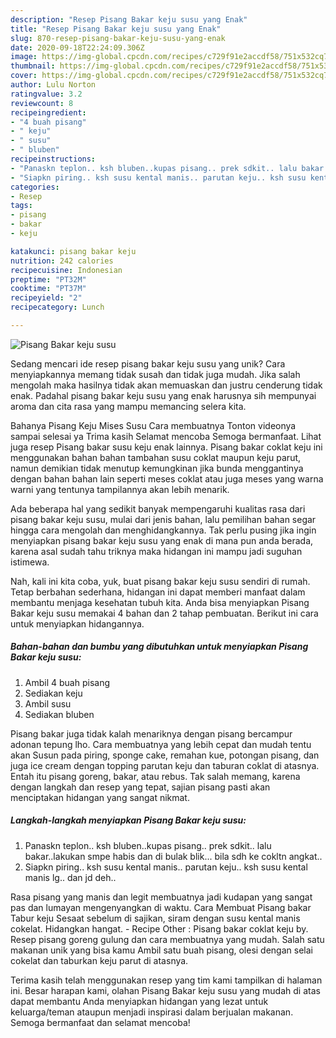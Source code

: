 ```yaml
---
description: "Resep Pisang Bakar keju susu yang Enak"
title: "Resep Pisang Bakar keju susu yang Enak"
slug: 870-resep-pisang-bakar-keju-susu-yang-enak
date: 2020-09-18T22:24:09.306Z
image: https://img-global.cpcdn.com/recipes/c729f91e2accdf58/751x532cq70/pisang-bakar-keju-susu-foto-resep-utama.jpg
thumbnail: https://img-global.cpcdn.com/recipes/c729f91e2accdf58/751x532cq70/pisang-bakar-keju-susu-foto-resep-utama.jpg
cover: https://img-global.cpcdn.com/recipes/c729f91e2accdf58/751x532cq70/pisang-bakar-keju-susu-foto-resep-utama.jpg
author: Lulu Norton
ratingvalue: 3.2
reviewcount: 8
recipeingredient:
- "4 buah pisang"
- " keju"
- " susu"
- " bluben"
recipeinstructions:
- "Panaskn teplon.. ksh bluben..kupas pisang.. prek sdkit.. lalu bakar..lakukan smpe habis dan di bulak blik... bila sdh ke cokltn angkat.."
- "Siapkn piring.. ksh susu kental manis.. parutan keju.. ksh susu kental manis lg.. dan jd deh.."
categories:
- Resep
tags:
- pisang
- bakar
- keju

katakunci: pisang bakar keju 
nutrition: 242 calories
recipecuisine: Indonesian
preptime: "PT32M"
cooktime: "PT37M"
recipeyield: "2"
recipecategory: Lunch

---
```



![Pisang Bakar keju susu](https://img-global.cpcdn.com/recipes/c729f91e2accdf58/751x532cq70/pisang-bakar-keju-susu-foto-resep-utama.jpg)

Sedang mencari ide resep pisang bakar keju susu yang unik? Cara menyiapkannya memang tidak susah dan tidak juga mudah. Jika salah mengolah maka hasilnya tidak akan memuaskan dan justru cenderung tidak enak. Padahal pisang bakar keju susu yang enak harusnya sih mempunyai aroma dan cita rasa yang mampu memancing selera kita.

Bahanya Pisang Keju Mises Susu Cara membuatnya Tonton videonya sampai selesai ya Trima kasih Selamat mencoba Semoga bermanfaat. Lihat juga resep Pisang bakar susu keju enak lainnya. Pisang bakar coklat keju ini menggunakan bahan bahan tambahan susu coklat maupun keju parut, namun demikian tidak menutup kemungkinan jika bunda menggantinya dengan bahan bahan lain seperti meses coklat atau juga meses yang warna warni yang tentunya tampilannya akan lebih menarik.

Ada beberapa hal yang sedikit banyak mempengaruhi kualitas rasa dari pisang bakar keju susu, mulai dari jenis bahan, lalu pemilihan bahan segar hingga cara mengolah dan menghidangkannya. Tak perlu pusing jika ingin menyiapkan pisang bakar keju susu yang enak di mana pun anda berada, karena asal sudah tahu triknya maka hidangan ini mampu jadi suguhan istimewa.


Nah, kali ini kita coba, yuk, buat pisang bakar keju susu sendiri di rumah. Tetap berbahan sederhana, hidangan ini dapat memberi manfaat dalam membantu menjaga kesehatan tubuh kita. Anda bisa menyiapkan Pisang Bakar keju susu memakai 4 bahan dan 2 tahap pembuatan. Berikut ini cara untuk menyiapkan hidangannya.

<!--inarticleads1-->

##### Bahan-bahan dan bumbu yang dibutuhkan untuk menyiapkan Pisang Bakar keju susu:

1. Ambil 4 buah pisang
1. Sediakan  keju
1. Ambil  susu
1. Sediakan  bluben


Pisang bakar juga tidak kalah menariknya dengan pisang bercampur adonan tepung lho. Cara membuatnya yang lebih cepat dan mudah tentu akan Susun pada piring, sponge cake, remahan kue, potongan pisang, dan juga ice cream dengan topping parutan keju dan taburan coklat di atasnya. Entah itu pisang goreng, bakar, atau rebus. Tak salah memang, karena dengan langkah dan resep yang tepat, sajian pisang pasti akan menciptakan hidangan yang sangat nikmat. 

<!--inarticleads2-->

##### Langkah-langkah menyiapkan Pisang Bakar keju susu:

1. Panaskn teplon.. ksh bluben..kupas pisang.. prek sdkit.. lalu bakar..lakukan smpe habis dan di bulak blik... bila sdh ke cokltn angkat..
1. Siapkn piring.. ksh susu kental manis.. parutan keju.. ksh susu kental manis lg.. dan jd deh..


Rasa pisang yang manis dan legit membuatnya jadi kudapan yang sangat pas dan lumayan mengenyangkan di waktu. Cara Membuat Pisang bakar Tabur keju Sesaat sebelum di sajikan, siram dengan susu kental manis cokelat. Hidangkan hangat. - Recipe Other : Pisang bakar coklat keju by. Resep pisang goreng gulung dan cara membuatnya yang mudah. Salah satu makanan unik yang bisa kamu Ambil satu buah pisang, olesi dengan selai cokelat dan taburkan keju parut di atasnya. 

Terima kasih telah menggunakan resep yang tim kami tampilkan di halaman ini. Besar harapan kami, olahan Pisang Bakar keju susu yang mudah di atas dapat membantu Anda menyiapkan hidangan yang lezat untuk keluarga/teman ataupun menjadi inspirasi dalam berjualan makanan. Semoga bermanfaat dan selamat mencoba!
